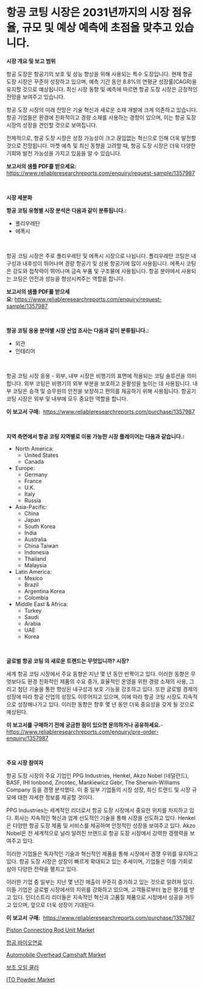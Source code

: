 <p><h1>항공 코팅 시장은 2031년까지의 시장 점유율, 규모 및 예상 예측에 초점을 맞추고 있습니다.</h1></p><p><strong>시장 개요 및 보고 범위</strong></p>
<p><p>항공 도장은 항공기의 보호 및 성능 향상을 위해 사용되는 특수 도장입니다. 현재 항공 도장 시장은 꾸준히 성장하고 있으며, 예측 기간 동안 8.8%의 연평균 성장률(CAGR)을 유지할 것으로 예상됩니다. 최신 시장 동향 및 예측에 따르면 항공 도장 시장은 긍정적인 전망을 보여주고 있습니다.</p><p>항공 도장 시장의 미래 전망은 기술 혁신과 새로운 소재 개발에 크게 의존하고 있습니다. 항공 기업들은 환경에 친화적이고 경량 소재를 사용하는 경향이 있으며, 이는 항공 도장 시장의 성장을 견인할 것으로 보여집니다.</p><p>전체적으로, 항공 도장 시장은 성장 가능성이 크고 끊임없는 혁신으로 인해 더욱 발전할 것으로 전망됩니다. 마켓 예측 및 최신 동향을 고려할 때, 항공 도장 시장은 더욱 다양한 기회와 발전 가능성을 가지고 있음을 알 수 있습니다.</p></p>
<p><strong>보고서의 샘플 PDF를 받으세요:</strong> <a href="https://www.reliableresearchreports.com/enquiry/request-sample/1357987">https://www.reliableresearchreports.com/enquiry/request-sample/1357987</a></p>
<p>&nbsp;</p>
<p><strong>시장 세분화</strong></p>
<p><strong>항공 코팅 유형별 시장 분석은 다음과 같이 분류됩니다.:</strong></p>
<p><ul><li>폴리우레탄</li><li>에폭시</li></ul></p>
<p>&nbsp;</p>
<p><p>항공 코팅 시장은 주로 폴리우레탄 및 에폭시 시장으로 나뉩니다. 폴리우레탄 코팅은 내구성과 내후성이 뛰어나며 경량 항공기 및 상용 항공기에 많이 사용됩니다. 에폭시 코팅은 강도와 접착력이 뛰어나며 금속 부품 및 구조물에 사용됩니다. 항공 분야에서 사용되는 코팅은 안전과 성능을 향상시켜주는 역할을 합니다.</p></p>
<p><strong>보고서의 샘플 PDF를 받으세요:</strong>&nbsp;<a href="https://www.reliableresearchreports.com/enquiry/request-sample/1357987">https://www.reliableresearchreports.com/enquiry/request-sample/1357987</a></p>
<p>&nbsp;</p>
<p><strong> 항공 코팅 응용 분야별 시장 산업 조사는 다음과 같이 분류됩니다.:</strong></p>
<p><ul><li>외관</li><li>인테리어</li></ul></p>
<p>&nbsp;</p>
<p><p>항공 코팅 시장 응용 - 외부, 내부 시장은 비행기의 표면에 적용되는 코팅 솔루션을 의미합니다. 외부 코팅은 비행기의 외부 부분을 보호하고 윤활성을 높이는 데 사용됩니다. 내부 코팅은 승객 및 승무원의 안전을 보장하고 편의를 제공하기 위해 사용됩니다. 항공기 코팅 시장은 외부 및 내부에 모두 중요한 역할을 합니다.</p></p>
<p><strong>이 보고서 구매:</strong>&nbsp; <a href="https://www.reliableresearchreports.com/purchase/1357987">https://www.reliableresearchreports.com/purchase/1357987</a></p>
<p>&nbsp;</p>
<p><strong>지역 측면에서 항공 코팅 지역별로 이용 가능한 시장 플레이어는 다음과 같습니다.:</strong></p>
<p><ul>
    <li>
        North America:
        <ul>
            <li>United States</li>
            <li>Canada</li>
        </ul>
    </li>
    <li>
        Europe:
        <ul>
            <li>Germany</li>
            <li>France</li>
            <li>U.K.</li>
            <li>Italy</li>
            <li>Russia</li>
        </ul>
    </li>
    <li>
        Asia-Pacific:
        <ul>
            <li>China</li>
            <li>Japan</li>
            <li>South Korea</li>
            <li>India</li>
            <li>Australia</li>
            <li>China Taiwan</li>
            <li>Indonesia</li>
            <li>Thailand</li>
            <li>Malaysia</li>
        </ul>
    </li>
    <li>
        Latin America:
        <ul>
            <li>Mexico</li>
            <li>Brazil</li>
            <li>Argentina Korea</li>
            <li>Colombia</li>
        </ul>
    </li>
    <li>
        Middle East & Africa:
        <ul>
            <li>Turkey</li>
            <li>Saudi</li>
            <li>Arabia</li>
            <li>UAE</li>
            <li>Korea</li>
        </ul>
    </li>
    </ul></p>
<p>&nbsp;</p>
<p><strong>글로벌 항공 코팅 의 새로운 트렌드는 무엇입니까? 시장?</strong></p>
<p><p>세계 항공 코팅 시장에서 주요 동향은 지난 몇 년 동안 반짝이고 있다. 이러한 동향은 무엇보다도 환경 친화적인 제품의 수요 증가, 효율적인 운영을 위한 경량 소재의 사용, 그리고 첨단 기술을 통한 향상된 내구성과 보호 기능을 강조하고 있다. 또한 글로벌 경제의 성장에 따라 항공 산업의 성장도 이루어지고 있으며, 이에 따라 항공 코팅 시장도 지속적으로 성장해나가고 있다. 이러한 동향은 향후 몇 년 동안 더욱 중요성을 갖게 될 것으로 예상된다.</p></p>
<p><strong>이 보고서를 구매하기 전에 궁금한 점이 있으면 문의하거나 공유하세요.</strong>- <a href="https://www.reliableresearchreports.com/enquiry/pre-order-enquiry/1357987">https://www.reliableresearchreports.com/enquiry/pre-order-enquiry/1357987</a></p>
<p>&nbsp;</p>
<p><strong>주요 시장 참여자</strong></p>
<p><p>항공 도장 시장의 주요 기업인 PPG Industries, Henkel, Akzo Nobel (네덜란드), BASF, IHI Ionbond, Zircotec, Mankiewicz Gebr, The Sherwin-Williams Company 등을 경쟁 분석했다. 이 중 일부 기업들의 시장 성장, 최신 트렌드 및 시장 규모에 대한 자세한 정보를 제공할 것이다.</p><p>PPG Industries는 세계적인 리더로서 항공 도장 시장에서 중요한 위치를 차지하고 있다. 회사는 지속적인 혁신과 업계 선도적인 기술을 통해 시장을 선도하고 있다. Henkel은 다양한 항공 도장 제품 및 서비스를 제공하며 안정적인 성장을 보여주고 있다. Akzo Nobel은 전 세계적으로 널리 알려진 브랜드로 항공 도장 시장에서 강력한 경쟁력을 보여주고 있다.</p><p>이러한 기업들은 독자적인 기술과 혁신적인 제품을 통해 시장에서 경쟁 우위를 유지하고 있다. 항공 도장 시장은 성장이 빠르게 확대되고 있는 추세이며, 기업들은 이를 기회로 삼아 다양한 전략을 펼치고 있다. </p><p>이러한 기업 중 일부는 지난 몇 년간 매출이 꾸준히 증가하고 있는 것으로 알려져 있다. 이들 기업은 글로벌 시장에서의 지위를 강화하고 있으며, 고객들로부터 높은 평가를 받고 있다. 인더스트리 리더들은 지속적인 혁신과 고품질 제품으로 시장에서 성공을 거두고 있으며, 앞으로 더욱 성장이 기대된다.</p></p>
<p><strong>이 보고서 구매:</strong>&nbsp;&nbsp;<a href="https://www.reliableresearchreports.com/purchase/1357987">https://www.reliableresearchreports.com/purchase/1357987</a></p>
<p><p><a href="https://issuu.com/reportprime-2/docs/piston-connecting-rod-unit-market-size-2030.pptx">Piston Connecting Rod Unit Market</a></p><p><a href="https://github.com/vs10l4sfg5c/Market-Research-Report-List-1/blob/main/8727410193009.md">항공 바이오연료</a></p><p><a href="https://issuu.com/reportprime-2/docs/automobile-overhead-camshaft-market-size-2030.pptx">Automobile Overhead Camshaft Market</a></p><p><a href="https://github.com/crfsywufhm81415/Market-Research-Report-List-1/blob/main/7199364193008.md">보조 오일 쿨러</a></p><p><a href="https://github.com/RickHolmes3/Market-Research-Report-List-3/blob/main/ito-powder-market.md">ITO Powder Market</a></p></p>
